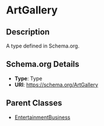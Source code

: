 # ArtGallery

## Description
A type defined in Schema.org.

## Schema.org Details
- **Type**: Type
- **URI**: https://schema.org/ArtGallery

## Parent Classes
- [EntertainmentBusiness](../EntertainmentBusiness.md)

